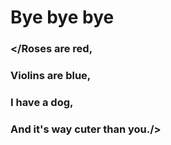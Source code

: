 #  Bye bye bye 
### </Roses are red, 
### Violins are blue,
### I have a dog,
### And it's way cuter than you./>
